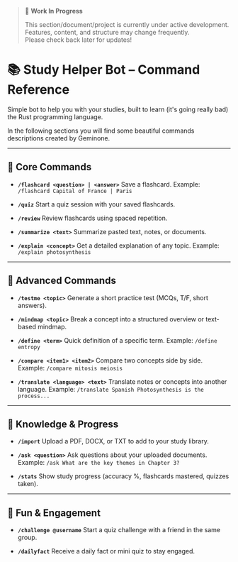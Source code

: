> 🚧 **Work In Progress**
>
> This section/document/project is currently under active development.  
> Features, content, and structure may change frequently.  
> Please check back later for updates!

# 📚 Study Helper Bot – Command Reference
Simple bot to help you with your studies, built to learn (it's going really bad) the Rust programming language.

In the following sections you will find some beautiful commands descriptions created by Geminone.

---

## 🔹 Core Commands
- **`/flashcard <question> | <answer>`**
  Save a flashcard.
  Example: `/flashcard Capital of France | Paris`

- **`/quiz`**
  Start a quiz session with your saved flashcards.

- **`/review`**
  Review flashcards using spaced repetition.

- **`/summarize <text>`**
  Summarize pasted text, notes, or documents.

- **`/explain <concept>`**
  Get a detailed explanation of any topic.
  Example: `/explain photosynthesis`

---

## 🔹 Advanced Commands
- **`/testme <topic>`**
  Generate a short practice test (MCQs, T/F, short answers).

- **`/mindmap <topic>`**
  Break a concept into a structured overview or text-based mindmap.

- **`/define <term>`**
  Quick definition of a specific term.
  Example: `/define entropy`

- **`/compare <item1> <item2>`**
  Compare two concepts side by side.
  Example: `/compare mitosis meiosis`

- **`/translate <language> <text>`**
  Translate notes or concepts into another language.
  Example: `/translate Spanish Photosynthesis is the process...`

---

## 🔹 Knowledge & Progress
- **`/import`**
  Upload a PDF, DOCX, or TXT to add to your study library.

- **`/ask <question>`**
  Ask questions about your uploaded documents.
  Example: `/ask What are the key themes in Chapter 3?`

- **`/stats`**
  Show study progress (accuracy %, flashcards mastered, quizzes taken).

---

## 🔹 Fun & Engagement
- **`/challenge @username`**
  Start a quiz challenge with a friend in the same group.

- **`/dailyfact`**
  Receive a daily fact or mini quiz to stay engaged.

